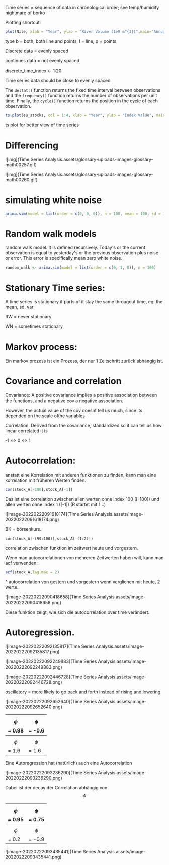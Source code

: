 Time series  = sequence of data in chronological order; see temp/humidity nightmare of borko

Plotting shortcut:

```R
plot(Nile, xlab = "Year", ylab = "River Volume (1e9 m^{3})",main="Annual River Nile Volume at Aswan, 1871-1970",type="b")
```

type b = both; both line and points, l = line, p = points

Discrete data = evenly spaced

continues data = not evenly spaced

discrete_time_index <- 1:20



Time series data should be close to evenly spaced



The `deltat()` function returns the fixed time interval between observations and the `frequency()` function returns the number of observations per unit time. Finally, the `cycle()` function returns the position in the cycle of each observation.

```R
ts.plot(eu_stocks, col = 1:4, xlab = "Year", ylab = "Index Value", main = "Major European Stock Indices, 1991-1998")
```

ts plot for better view of time series

# Differencing

![img](Time Series Analysis.assets/glossary-uploads-images-glossary-math00257.gif)

![img](Time Series Analysis.assets/glossary-uploads-images-glossary-math00260.gif)

# simulating white noise

```R
arima.sim(model = list(order = c(0, 0, 0)), n = 100, mean = 100, sd = 10)
```

# Random walk models

random walk model. It is defined recursively. Today's or the current  observation is equal to yesterday's or the previous observation plus  noise or error. This error is specifically mean zero white noise.

```R
random_walk <- arima.sim(model = list(order = c(0, 1, 0)), n = 100)
```

# Stationary Time series:

A time series is stationary if parts of it stay the same througout time, eg. the mean, sd, var

RW = never stationary

WN = sometimes stationary

# Markov process:

Ein markov prozess ist ein Prozess, der nur 1 Zeitschritt zurück abhängig ist.

# Covariance and correlation

Covariance: A positive covariance implies a positive association between the functions, and a negative cov a negative association. 

However, the actual value of the cov doesnt tell us much, since its depended on the scale ofthe variables

Correlation: Derived from the covariance, standardized so it can tell us how linear correlated it is

-1 <=> 0 <=> 1

# Autocorrelation:

anstatt eine Korrelation mit anderen funktionen zu finden, kann man eine korrelation mit früheren Werten finden.

```R
cor(stock_A[-100],stock_A[-1])
```

Das ist eine correlation zwischen allen werten ohne index 100 ([-100]) und allen werten ohne index 1 ([-1]) (R startet mit 1...)

![image-20220222091618174](Time Series Analysis.assets/image-20220222091618174.png)

BK = börsenkurs.

```
cor(stock_A[-(99:100)],stock_A[-(1:2)])
```

correlation zwischen funktion im zeitwert heute und vorgestern.

Wenn man autocorrelationen von mehreren Zeitwerten haben will, kann man acf verwenden:

```R
acf(stock_A,lag.max = 2)
```

^ autocorrelation von gestern und vorgestern wenn verglichen mit heute, 2 werte.

![image-20220222090418658](Time Series Analysis.assets/image-20220222090418658.png)

Diese funktion zeigt, wie sich die autocorrelation over time verändert.

# Autoregression.

![image-20220222092135817](Time Series Analysis.assets/image-20220222092135817.png)

![image-20220222092249883](Time Series Analysis.assets/image-20220222092249883.png)

![image-20220222092446728](Time Series Analysis.assets/image-20220222092446728.png)

oscillatory = more likely to go back and forth instead of rising and lowering

![image-20220222092652640](Time Series Analysis.assets/image-20220222092652640.png)

| $$\phi$$ = 0.98 | $$\phi$$ = -0.6 |
| --------------- | --------------- |
| $$\phi$$ = 1.6  | $$\phi$$ = 1.6  |

Eine Autoregression hat (natürlich) auch eine Autocorrelation

![image-20220222093236290](Time Series Analysis.assets/image-20220222093236290.png)

Dabei ist der decay der Correlation abhängig von $$\phi$$ 

| $$\phi$$ = 0.95 | $$\phi$$ = 0.75 |
| --------------- | --------------- |
| $$\phi$$ = 0.2  | $$\phi$$ = -0.9 |

![image-20220222093435441](Time Series Analysis.assets/image-20220222093435441.png)